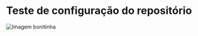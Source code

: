 <h1>Teste de configuração do repositório</h1>

![Imagem bonitinha](https://github.com/Celso1404/Repositorio_teste/assets/98421039/7cf3b282-cec8-43ce-be36-40211b2c65cf)
